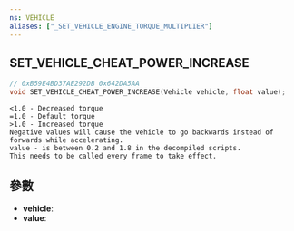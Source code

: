 ```yaml
---
ns: VEHICLE
aliases: ["_SET_VEHICLE_ENGINE_TORQUE_MULTIPLIER"]
---
```

## SET_VEHICLE_CHEAT_POWER_INCREASE

```c
// 0xB59E4BD37AE292DB 0x642DA5AA
void SET_VEHICLE_CHEAT_POWER_INCREASE(Vehicle vehicle, float value);
```

```
<1.0 - Decreased torque
=1.0 - Default torque
>1.0 - Increased torque
Negative values will cause the vehicle to go backwards instead of forwards while accelerating.
value - is between 0.2 and 1.8 in the decompiled scripts.
This needs to be called every frame to take effect.
```

## 參數
* **vehicle**: 
* **value**: 

